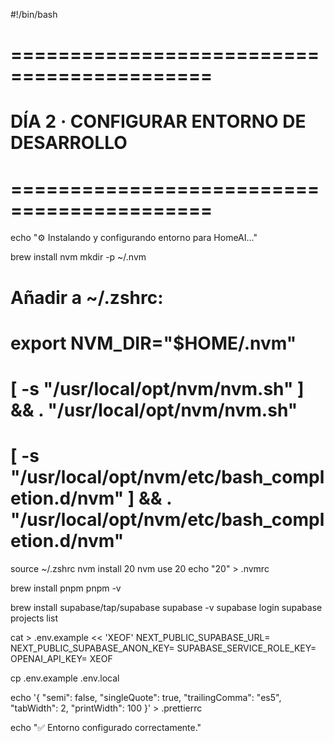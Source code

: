 #!/bin/bash
# ===========================================
#  DÍA 2 · CONFIGURAR ENTORNO DE DESARROLLO
# ===========================================

echo "⚙️  Instalando y configurando entorno para HomeAI..."

brew install nvm
mkdir -p ~/.nvm

# Añadir a ~/.zshrc:
# export NVM_DIR="$HOME/.nvm"
# [ -s "/usr/local/opt/nvm/nvm.sh" ] && . "/usr/local/opt/nvm/nvm.sh"
# [ -s "/usr/local/opt/nvm/etc/bash_completion.d/nvm" ] && . "/usr/local/opt/nvm/etc/bash_completion.d/nvm"

source ~/.zshrc
nvm install 20
nvm use 20
echo "20" > .nvmrc

brew install pnpm
pnpm -v

brew install supabase/tap/supabase
supabase -v
supabase login
supabase projects list

cat > .env.example << 'XEOF'
NEXT_PUBLIC_SUPABASE_URL=
NEXT_PUBLIC_SUPABASE_ANON_KEY=
SUPABASE_SERVICE_ROLE_KEY=
OPENAI_API_KEY=
XEOF

cp .env.example .env.local

echo '{
  "semi": false,
  "singleQuote": true,
  "trailingComma": "es5",
  "tabWidth": 2,
  "printWidth": 100
}' > .prettierrc

echo "✅ Entorno configurado correctamente."
